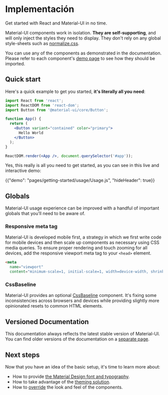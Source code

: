 # Implementación

<p class="description">Get started with React and Material-UI in no time.</p>

Material-UI components work in isolation. **They are self-supporting**, and will only inject the styles they need to display. They don't rely on any global style-sheets such as [normalize.css](https://github.com/necolas/normalize.css/).

You can use any of the components as demonstrated in the documentation. Please refer to each component's [demo page](/demos/buttons/) to see how they should be imported.

## Quick start

Here's a quick example to get you started, **it's literally all you need**:

```jsx
import React from 'react';
import ReactDOM from 'react-dom';
import Button from '@material-ui/core/Button';

function App() {
  return (
    <Button variant="contained" color="primary">
      Hello World
    </Button>
  );
}

ReactDOM.render(<App />, document.querySelector('#app'));
```

Yes, this really is all you need to get started, as you can see in this live and interactive demo:

{{"demo": "pages/getting-started/usage/Usage.js", "hideHeader": true}}

## Globals

Material-UI usage experience can be improved with a handful of important globals that you’ll need to be aware of.

### Responsive meta tag

Material-UI is developed mobile first, a strategy in which we first write code for mobile devices and then scale up components as necessary using CSS media queries. To ensure proper rendering and touch zooming for all devices, add the responsive viewport meta tag to your `<head>` element.

```html
<meta
  name="viewport"
  content="minimum-scale=1, initial-scale=1, width=device-width, shrink-to-fit=no">
```

### CssBaseline

Material-UI provides an optional [CssBaseline](/style/css-baseline/) component. It's fixing some inconsistencies across browsers and devices while providing slightly more opinionated resets to common HTML elements.

## Versioned Documentation

This documentation always reflects the latest stable version of Material-UI. You can find older versions of the documentation on a [separate page](/versions/).

## Next steps

Now that you have an idea of the basic setup, it's time to learn more about:

- How to provide [the Material Design font and typography](/style/typography/).
- How to take advantage of the [theming solution](/customization/themes/).
- How to [override](/customization/overrides/) the look and feel of the components.